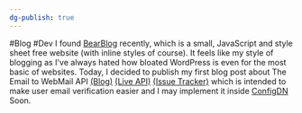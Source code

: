 ```yaml
---
dg-publish: true
---
```

#Blog #Dev 
I found [BearBlog](https://bearblog.dev) recently, which is a small, JavaScript and style sheet free website (with inline styles of course). It feels like my style of blogging as I've always hated how bloated WordPress is even for the most basic of websites. Today, I decided to publish my first blog post about The Email to WebMail API [(Blog)](https://cadawg.bearblog.dev/another-silly-little-project-email-to-webmail-url-api/) [(Live API)](https://webmail-url-api.dbuidl.com/) [(Issue Tracker)](https://github.com/dBuidl/get-webmail-url-issues/issues) which is intended to make user email verification easier and I may implement it inside [ConfigDN](https://configdn.com) Soon.